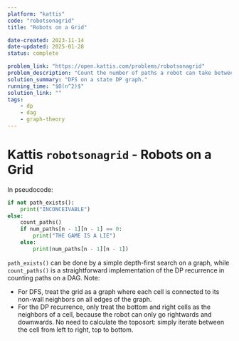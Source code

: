 ```yaml
---
platform: "kattis"
code: "robotsonagrid"
title: "Robots on a Grid"

date-created: 2023-11-14
date-updated: 2025-01-28
status: complete

problem_link: "https://open.kattis.com/problems/robotsonagrid"
problem_description: "Count the number of paths a robot can take between two ends of a grid."
solution_summary: "DFS on a state DP graph."
running_time: "$O(n^2)$"
solution_link: ""
tags:
    - dp
    - dag
    - graph-theory
---
```


# Kattis `robotsonagrid` - Robots on a Grid

In pseudocode:

```python
if not path_exists():
	print("INCONCEIVABLE")
else:
	count_paths()
	if num_paths[n - 1][n - 1] == 0:
		print("THE GAME IS A LIE")
	else:
		print(num_paths[n - 1][n - 1])
```

`path_exists()` can be done by a simple depth-first search on a graph, while `count_paths()` is a straightforward implementation of the DP recurrence in counting paths on a DAG. Note:

- For DFS, treat the grid as a graph where each cell is connected to its non-wall neighbors on all edges of the graph.
- For the DP recurrence, only treat the bottom and right cells as the neighbors of a cell, because the robot can only go rightwards and downwards. No need to calculate the toposort: simply iterate between the cell from left to right, top to bottom.
